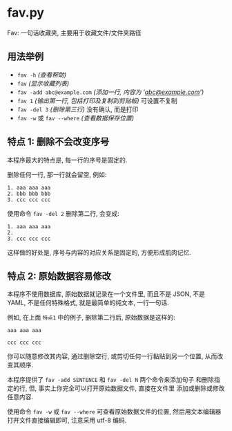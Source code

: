 # fav.py

Fav: 一句话收藏夹, 主要用于收藏文件/文件夹路径

## 用法举例

- `fav -h` *(查看帮助)*
- `fav` *(显示收藏列表)*
- `fav -add abc@example.com` *(添加一行, 内容为 'abc@example.com')*
- `fav 1` *(输出第一行, 包括打印及复制到剪贴板)* 可设置不复制
- `fav -del 3` *(删除第三行)* 没有确认, 而是打印
- `fav -w` 或 `fav --where` *(查看数据保存位置)*

## 特点 1: 删除不会改变序号

本程序最大的特点是, 每一行的序号是固定的.

删除任何一行, 那一行就会留空, 例如:

```text
1. aaa aaa aaa
2. bbb bbb bbb
3. ccc ccc ccc
```

使用命令 `fav -del 2` 删除第二行, 会变成:

```text
1. aaa aaa aaa
2.
3. ccc ccc ccc
```

这样做的好处是, 序号与内容的对应关系是固定的, 方便形成肌肉记忆.

## 特点 2: 原始数据容易修改

本程序不使用数据库, 原始数据就记录在一个文件里, 而且不是 JSON, 不是 YAML,
不是任何特殊格式, 就是最简单的纯文本, 一行一句话.

例如, 在上面 `特点1` 中的例子, 删除第二行后, 原始数据是这样的:

```text
aaa aaa aaa

ccc ccc ccc
```

你可以随意修改其内容, 通过删除空行, 或剪切任何一行黏贴到另一个位置,
从而改变其顺序.

本程序提供了 `fav -add SENTENCE` 和 `fav -del N` 两个命令来添加句子
和删除指定的行, 但, 事实上你完全可以打开原始数据文件, 直接在文件里
添加或删除或修改任意内容.

使用命令 `fav -w` 或 `fav --where` 可查看原始数据文件的位置,
然后用文本编辑器打开文件直接编辑即可, 注意采用 utf-8 编码.
